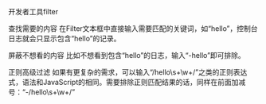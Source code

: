 开发者工具filter

查找需要的内容
在Filter文本框中直接输入需要匹配的关键词，如“hello”，控制台日志就会只显示包含“hello”的记录。

屏蔽不想看的内容
比如不想看到包含“hello”的日志，输入“-hello”即可排除。

正则高级过滤
如果有更复杂的需求，可以输入“/hello\s+\w+/”之类的正则表达式，语法和JavaScript的相同。需要排除正则匹配结果的话，同样在前面加减号：“-/hello\s+\w+/”
